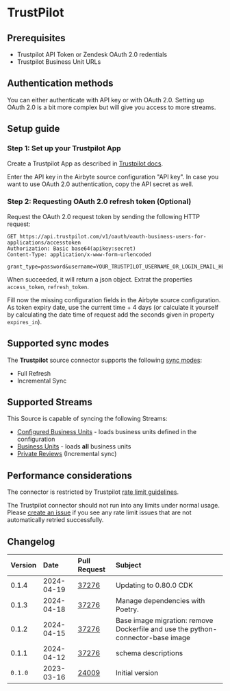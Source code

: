 # TrustPilot

## Prerequisites

* Trustpilot API Token or Zendesk OAuth 2.0 redentials
* Trustpilot Business Unit URLs

## Authentication methods

You can either authenticate with API key or with OAuth 2.0. Setting up OAuth 2.0 is a bit more complex but will give you access to more streams.

## Setup guide

### Step 1: Set up your Trustpilot App

Create a Trustpilot App as described in [Trustpilot docs](https://support.trustpilot.com/hc/en-us/articles/207309867-Getting-started-with-Trustpilot-s-APIs).

Enter the API key in the Airbyte source configuration "API key". In case you want to use OAuth 2.0 authentication, copy the API secret as well.

### Step 2: Requesting OAuth 2.0 refresh token (Optional)

Request the OAuth 2.0 request token by sending the following HTTP request:

``` http
GET https://api.trustpilot.com/v1/oauth/oauth-business-users-for-applications/accesstoken
Authorization: Basic base64(apikey:secret)
Content-Type: application/x-www-form-urlencoded

grant_type=password&username=YOUR_TRUSTPILOT_USERNAME_OR_LOGIN_EMAIL_HERE&password=YOUR_TRUSTPILOT_PASSWORD_HERE
```

When succeeded, it will return a json object. Extrat the properties `access_token`, `refresh_token`.

Fill now the missing configuration fields in the Airbyte source configuration. As token expiry date, use the current time + 4 days (or calculate it yourself by calculating the date time of request add the seconds given in property `expires_in`).

## Supported sync modes

The **Trustpilot** source connector supports the following [sync modes](https://docs.airbyte.com/cloud/core-concepts#connection-sync-modes):
* Full Refresh
* Incremental Sync

## Supported Streams

This Source is capable of syncing the following Streams:

* [Configured Business Units](https://documentation-apidocumentation.trustpilot.com/business-units-api-(public)#find-a-business-unit) - loads business units defined in the configuration
* [Business Units](https://documentation-apidocumentation.trustpilot.com/business-units-api-(public)#get-a-list-of-all-business-units) - loads **all** business units
* [Private Reviews](https://documentation-apidocumentation.trustpilot.com/business-units-api#business-unit-private-reviews) \(Incremental sync\)

## Performance considerations

The connector is restricted by Trustpilot [rate limit guidelines](https://documentation-apidocumentation.trustpilot.com/#LimitRates).

The Trustpilot connector should not run into any limits under normal usage. Please [create an issue](https://github.com/airbytehq/airbyte/issues) if you see any rate limit issues that are not automatically retried successfully.


## Changelog


| Version | Date       | Pull Request | Subject                           |
|:--------|:-----------| :-----       |:----------------------------------|
| 0.1.4 | 2024-04-19 | [37276](https://github.com/airbytehq/airbyte/pull/37276) | Updating to 0.80.0 CDK |
| 0.1.3 | 2024-04-18 | [37276](https://github.com/airbytehq/airbyte/pull/37276) | Manage dependencies with Poetry. |
| 0.1.2 | 2024-04-15 | [37276](https://github.com/airbytehq/airbyte/pull/37276) | Base image migration: remove Dockerfile and use the python-connector-base image |
| 0.1.1 | 2024-04-12 | [37276](https://github.com/airbytehq/airbyte/pull/37276) | schema descriptions |
| `0.1.0` | 2023-03-16 | [24009](https://github.com/airbytehq/airbyte/pull/24009) | Initial version |

